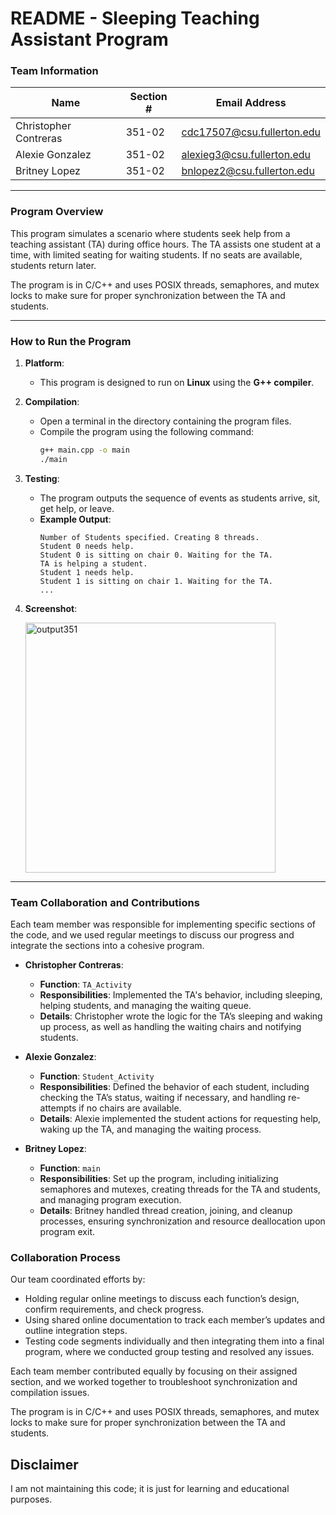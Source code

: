 # README - Sleeping Teaching Assistant Program

### Team Information

| Name                  | Section # | Email Address               |
|-----------------------|-----------|-----------------------------|
| Christopher Contreras | 351-02    | cdc17507@csu.fullerton.edu  |
| Alexie Gonzalez       | 351-02    | alexieg3@csu.fullerton.edu  |
| Britney Lopez         | 351-02    | bnlopez2@csu.fullerton.edu  |

---

### Program Overview

This program simulates a scenario where students seek help from a teaching assistant (TA) during office hours. The TA assists one student at a time, with limited seating for waiting students. If no seats are available, students return later.

The program is  in C/C++ and uses POSIX threads, semaphores, and mutex locks to make sure for proper synchronization between the TA and students.

---

### How to Run the Program

1. **Platform**:  
   - This program is designed to run on **Linux** using the **G++ compiler**.

2. **Compilation**:
   - Open a terminal in the directory containing the program files.
   - Compile the program using the following command:
     ```bash
     g++ main.cpp -o main
     ./main
     ```
     
3. **Testing**:
   - The program outputs the sequence of events as students arrive, sit, get help, or leave.
   - **Example Output**:
     ```
     Number of Students specified. Creating 8 threads.
     Student 0 needs help.
     Student 0 is sitting on chair 0. Waiting for the TA.
     TA is helping a student.
     Student 1 needs help.
     Student 1 is sitting on chair 1. Waiting for the TA.
     ...
     ```

4. **Screenshot**:
      
   <img length= "500" width="400" alt="output351" src="https://github.com/user-attachments/assets/1264d712-d348-4709-b936-3c1c48aabebd">

---

### Team Collaboration and Contributions

Each team member was responsible for implementing specific sections of the code, and we used regular meetings to discuss our progress and integrate the sections into a cohesive program.

- **Christopher Contreras**:  
  - **Function**: `TA_Activity`
  - **Responsibilities**: Implemented the TA's behavior, including sleeping, helping students, and managing the waiting queue.
  - **Details**: Christopher wrote the logic for the TA’s sleeping and waking up process, as well as handling the waiting chairs and notifying students.

- **Alexie Gonzalez**:  
  - **Function**: `Student_Activity`
  - **Responsibilities**: Defined the behavior of each student, including checking the TA’s status, waiting if necessary, and handling re-attempts if no chairs are available.
  - **Details**: Alexie implemented the student actions for requesting help, waking up the TA, and managing the waiting process.

- **Britney Lopez**:  
  - **Function**: `main`
  - **Responsibilities**: Set up the program, including initializing semaphores and mutexes, creating threads for the TA and students, and managing program execution.
  - **Details**: Britney handled thread creation, joining, and cleanup processes, ensuring synchronization and resource deallocation upon program exit.

### Collaboration Process

Our team coordinated efforts by:
- Holding regular online meetings to discuss each function’s design, confirm requirements, and check progress.
- Using shared online documentation to track each member’s updates and outline integration steps.
- Testing code segments individually and then integrating them into a final program, where we conducted group testing and resolved any issues.

Each team member contributed equally by focusing on their assigned section, and we worked together to troubleshoot synchronization and compilation issues.

The program is  in C/C++ and uses POSIX threads, semaphores, and mutex locks to make sure for proper synchronization between the TA and students.

## Disclaimer

I am not maintaining this code; it is just for learning and educational purposes.
